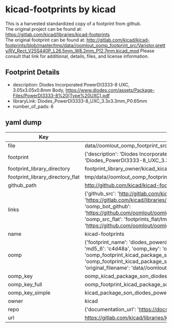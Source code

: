 # kicad-footprints by kicad  
This is a harvested standardized copy of a footprint from github.  
The original project can be found at:  
https://gitlab.com/kicad/libraries/kicad-footprints  
The original footprint can be found at:
http://gitlab.com/kicad/kicad-footprints/blob/master/tmp/data//oomlout_oomp_footprint_src/Varistor.pretty/RV_Rect_V25S440P_L26.5mm_W8.2mm_P12.7mm.kicad_mod
Please consult that link for additional, details, files, and license information.  
## Footprint Details
* description: Diodes Incorporated PowerDI3333-8 UXC, 3.05x3.05x0.8mm Body, https://www.diodes.com/assets/Package-Files/PowerDI3333-8%20(Type%20UXC).pdf  
* libraryLink: Diodes_PowerDI3333-8_UXC_3.3x3.3mm_P0.65mm  
* number_of_pads: 6  
## yaml dump  
| Key | Value |  
| --- | --- |  
| file | data//oomlout_oomp_footprint_src/kicad-footprints/Package_SON.pretty/Diodes_PowerDI3333-8_UXC_3.3x3.3mm_P0.65mm.kicad_mod |  
| footprint | {'description': 'Diodes Incorporated PowerDI3333-8 UXC, 3.05x3.05x0.8mm Body, https://www.diodes.com/assets/Package-Files/PowerDI3333-8%20(Type%20UXC).pdf', 'libraryLink': 'Diodes_PowerDI3333-8_UXC_3.3x3.3mm_P0.65mm', 'number_of_pads': 6} |  
| footprint_library_directory | footprint_library_owner/kicad_kicad-footprints/ |  
| footprint_library_directory_flat | tmp/data//oomlout_oomp_footprint_src/footprints_flat/kicad_package_son_diodes_powerdi3333_8_uxc_3_3x3_3mm_p0_65mm/working |  
| github_path | http://github.com/kicad/kicad-footprints/blob/master/tmp/data//oomlout_oomp_footprint_src/Package_SON.pretty/Diodes_PowerDI3333-8_UXC_3.3x3.3mm_P0.65mm.kicad_mod |  
| links | {'github_src': 'http://gitlab.com/kicad/kicad-footprints/blob/master/tmp/data//oomlout_oomp_footprint_src/Varistor.pretty/RV_Rect_V25S440P_L26.5mm_W8.2mm_P12.7mm.kicad_mod', 'github_src_repo': 'https://gitlab.com/kicad/libraries/kicad-footprints', 'oomp_bot': 'tmp/data//oomlout_oomp_footprint_src/footprints/kicad_package_son_diodes_powerdi3333_8_uxc_3_3x3_3mm_p0_65mm/working', 'oomp_bot_github': 'https://github.com/oomlout/oomlout_oomp_footprint_bot/tree/main/tmp/data//oomlout_oomp_footprint_src/footprints/kicad_package_son_diodes_powerdi3333_8_uxc_3_3x3_3mm_p0_65mm/working', 'oomp_src_flat': 'footprints_flat/tmp/data//oomlout_oomp_footprint_src/footprints_flat/kicad_package_son_diodes_powerdi3333_8_uxc_3_3x3_3mm_p0_65mm/working', 'oomp_src_flat_github': 'https://github.com/oomlout/oomlout_oomp_footprint_src/tree/main/tmp/data//oomlout_oomp_footprint_src/footprints_flat/kicad_package_son_diodes_powerdi3333_8_uxc_3_3x3_3mm_p0_65mm/working'} |  
| name | kicad-footprints |  
| oomp | {'footprint_name': 'diodes_powerdi3333_8_uxc_3_3x3_3mm_p0_65mm', 'library_name': 'package_son', 'md5': 'c4d48a6dc1dec7b77c399c94ae5801f2', 'md5_10': 'c4d48a6dc1', 'md5_5': 'c4d48', 'md5_6': 'c4d48a', 'oomp_key': 'oomp_kicad_package_son_diodes_powerdi3333_8_uxc_3_3x3_3mm_p0_65mm', 'oomp_key_extra': 'oomp_footprint_kicad_package_son_diodes_powerdi3333_8_uxc_3_3x3_3mm_p0_65mm', 'oomp_key_full': 'oomp_footprint_kicad_package_son_diodes_powerdi3333_8_uxc_3_3x3_3mm_p0_65mm_c4d48a', 'oomp_key_simple': 'kicad_package_son_diodes_powerdi3333_8_uxc_3_3x3_3mm_p0_65mm', 'original_filename': 'data//oomlout_oomp_footprint_src/kicad-footprints/Package_SON.pretty/Diodes_PowerDI3333-8_UXC_3.3x3.3mm_P0.65mm.kicad_mod', 'owner_name': 'kicad'} |  
| oomp_key | oomp_kicad_package_son_diodes_powerdi3333_8_uxc_3_3x3_3mm_p0_65mm |  
| oomp_key_full | oomp_footprint_kicad_package_son_diodes_powerdi3333_8_uxc_3_3x3_3mm_p0_65mm |  
| oomp_key_simple | kicad_package_son_diodes_powerdi3333_8_uxc_3_3x3_3mm_p0_65mm |  
| owner | kicad |  
| repo | {'documentation_url': 'https://docs.github.com/rest/repos/repos#get-a-repository', 'message': 'Not Found'} |  
| url | https://gitlab.com/kicad/libraries/kicad-footprints |  

